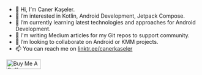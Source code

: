 - 👋 Hi, I’m Caner Kaşeler.
- 👀 I’m interested in Kotlin, Android Development, Jetpack Compose.
- 🌱 I’m currently learning latest technologies and approaches for Android Development.
- 📝 I'm writing Medium articles for my Git repos to support community.
- 🤝 I’m looking to collaborate on Android or KMM projects.
- 📫 You can reach me on [linktr.ee/canerkaseler](https://linktr.ee/canerkaseler)

<a href="https://www.buymeacoffee.com/canerkaseler" target="_blank"><img src="https://cdn.buymeacoffee.com/buttons/v2/default-yellow.png" alt="Buy Me A Coffee" style="height: 25 !important;width: 90px !important;" ></a>

<!---
canerkaseler/canerkaseler is a ✨ special ✨ repository because its `README.md` (this file) appears on your GitHub profile.
You can click the Preview link to take a look at your changes.
--->
